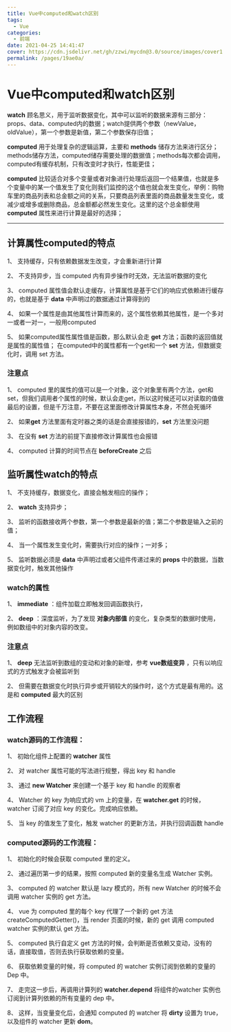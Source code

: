 ```yaml
---
title: Vue中computed和watch区别
tags: 
  - Vue
categories: 
  - 前端
date: 2021-04-25 14:41:47
cover: https://cdn.jsdelivr.net/gh/zzwi/mycdn@3.0/source/images/cover1.jpg
permalink: /pages/19ae0a/
---
```


# Vue中computed和watch区别

**watch** 顾名思义，用于监听数据变化，其中可以监听的数据来源有三部分：props、data、computed内的数据；watch提供两个参数（newValue，oldValue），第一个参数是新值，第二个参数保存旧值；

**computed** 用于处理复杂的逻辑运算，主要和 **methods** 储存方法来进行区分；methods储存方法，computed储存需要处理的数据值；methods每次都会调用，computed有缓存机制，只有改变时才执行，性能更佳；

**computed** 比较适合对多个变量或者对象进行处理后返回一个结果值，也就是多个变量中的某一个值发生了变化则我们监控的这个值也就会发生变化，举例：购物车里的商品列表和总金额之间的关系，只要商品列表里面的商品数量发生变化，或减少或增多或删除商品，总金额都必然发生变化。这里的这个总金额使用 **computed** 属性来进行计算是最好的选择；

---

## 计算属性computed的特点

1、 支持缓存，只有依赖数据发生改变，才会重新进行计算

2、 不支持异步，当 computed 内有异步操作时无效，无法监听数据的变化

3、 computed 属性值会默认走缓存，计算属性是基于它们的响应式依赖进行缓存的，也就是基于 **data** 中声明过的数据通过计算得到的

4、 如果一个属性是由其他属性计算而来的，这个属性依赖其他属性，是一个多对一或者一对一，一般用computed

5、 如果computed属性属性值是函数，那么默认会走 **get** 方法；函数的返回值就是属性的属性值； 在computed中的属性都有一个get和一个 **set** 方法，但数据变化时，调用 set 方法。

### 注意点

1、 computed 里的属性的值可以是一个对象，这个对象里有两个方法，get和set，但我们调用者个属性的时候，默认会走get，所以这时候还可以对读取的值做最后的设置，但是千万注意，不要在这里面修改计算属性本身，不然会死循环

2、 如果**get** 方法里面有定时器之类的话是会直接报错的，**set** 方法里没问题

3、 在没有 **set** 方法的前提下直接修改计算属性也会报错

4、 computed 计算的时间节点在 **beforeCreate** 之后

## 监听属性watch的特点

1、 不支持缓存，数据变化，直接会触发相应的操作；

2、 **watch** 支持异步；

3、 监听的函数接收两个参数，第一个参数是最新的值；第二个参数是输入之前的值；

4、 当一个属性发生变化时，需要执行对应的操作；一对多；

5、 监听数据必须是 **data** 中声明过或者父组件传递过来的 **props** 中的数据，当数据变化时，触发其他操作

### watch的属性

1、 **immediate** ：组件加载立即触发回调函数执行，

2、 **deep** ：深度监听，为了发现 **对象内部值** 的变化，复杂类型的数据时使用，例如数组中的对象内容的改变。

### 注意点

1、 **deep** 无法监听到数组的变动和对象的新增，参考 **vue数组变异** ，只有以响应式的方式触发才会被监听到

2、 但需要在数据变化时执行异步或开销较大的操作时，这个方式是最有用的。这是和 **computed** 最大的区别

## 工作流程

### watch源码的工作流程：

1、 初始化组件上配置的 **watcher** 属性

2、 对 watcher 属性可能的写法进行规整，得出 key 和 handle

3、 通过 **new Watcher** 来创建一个基于 key 和 handle 的观察者

4、 Watcher 的 key 为响应式的 vm 上的变量，在 **watcher.get** 的时候，watcher 订阅了对应 key 的变化。完成响应依赖。

5、 当 key 的值发生了变化，触发 watcher 的更新方法，并执行回调函数 handle

### computed源码的工作流程：

1、 初始化的时候会获取 computed 里的定义。

2、 通过遍历第一步的结果，按照 computed 新的变量名生成 Watcher 实例。

3、 computed 的 watcher 默认是 lazy 模式的，所有 new Watcher 的时候不会调用 watcher 实例的 get 方法。

4、 vue 为 computed 里的每个 key 代理了一个新的 get 方法createComputedGetter()，当 render 页面的时候，新的 get 调用 computed watcher 实例的默认 get 方法。

5、 computed 执行自定义 get 方法的时候，会判断是否依赖又变动，没有的话，直接取值，否则去执行获取依赖的变量。

6、 获取依赖变量的时候，将 computed 的 watcher 实例订阅到依赖的变量的 Dep 中。

7、 走完这一步后，再调用计算列的 **watcher.depend** 将组件的watcher 实例也订阅到计算列依赖的所有变量的 dep 中。

8、 这样，当变量变化后，会通知 computed 的 watcher 将 **dirty** 设置为 true，以及组件的 watcher 更新 **dom**。